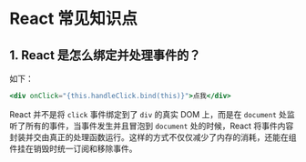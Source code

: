 # React 常见知识点

## 1. React 是怎么绑定并处理事件的？

如下：

```jsx
<div onClick="{this.handleClick.bind(this)}">点我</div>
```

React 并不是将 `click` 事件绑定到了 `div` 的真实 DOM 上，而是在 `document` 处监听了所有的事件，当事件发生并且冒泡到 `document` 处的时候，React 将事件内容封装并交由真正的处理函数运行。这样的方式不仅仅减少了内存的消耗，还能在组件挂在销毁时统一订阅和移除事件。

